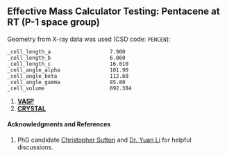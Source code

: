 ## Effective Mass Calculator Testing: Pentacene at RT (**P-1** space group)

Geometry from X-ray data was used (CSD code: ```PENCEN```):
```
_cell_length_a                   7.900
_cell_length_b                   6.060
_cell_length_c                   16.010
_cell_angle_alpha                101.90
_cell_angle_beta                 112.60
_cell_angle_gamma                85.80
_cell_volume                     692.384
```

1. [**VASP**](Test-Pentacene/VASP.md)
1. [**CRYSTAL**](Test-Pentacene/CRYSTAL.md)

#### Acknowledgments and References
1. PhD candidate [Christopher Sutton](http://www.bredators.gatech.edu/people/show_details.php?id=56) and [Dr. Yuan Li](http://www.bredators.gatech.edu/people/show_details.php?id=60) for helpful discussions.